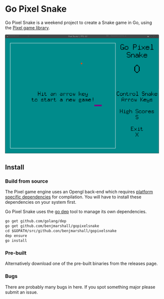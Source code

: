 # Go Pixel Snake

Go Pixel Snake is a weekend project to create a Snake game in Go, using the [Pixel game library](https://github.com/faiface/pixel).

![Go Pixel Snake](/resources/screenshot.png)

## Install
### Build from source
The Pixel game engine uses an Opengl back-end which requires [platform specific dependencies](https://github.com/faiface/pixel#requirements) for compilation. You will have to install these dependencies on your system first.

Go Pixel Snake uses the [go dep](https://github.com/golang/dep) tool to manage its own dependencies.
```
go get github.com/golang/dep
go get github.com/benjmarshall/gopixelsnake
cd $GOPATH/src/github.con/benjmarshall/gopixelsnake
dep ensure
go install
```
### Pre-built
Alternatively download one of the pre-built binaries from the releases page.

### Bugs
There are probably many bugs in here. If you spot something major please submit an issue.
